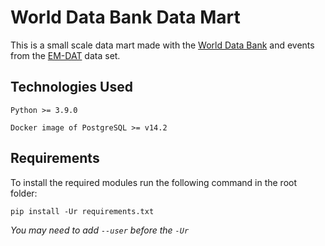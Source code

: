 # World Data Bank Data Mart

This is a small scale data mart made with the [World Data Bank](https://data.worldbank.org/) and events from the [EM-DAT](https://www.emdat.be/) data set.

## Technologies Used

`Python >= 3.9.0`

`Docker image of PostgreSQL >= v14.2`

## Requirements

To install the required modules run the following command in the root folder:

```
pip install -Ur requirements.txt
```

_You may need to add `--user` before the `-Ur`_
